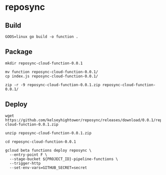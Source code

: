 # reposync

## Build

```
GOOS=linux go build -o function .
```

## Package


```
mkdir reposync-cloud-function-0.0.1
```

```
mv function reposync-cloud-function-0.0.1/
cp index.js reposync-cloud-function-0.0.1/
```

```
zip -r -9 reposync-cloud-function-0.0.1.zip reposync-cloud-function-0.0.1/
```

## Deploy

```
wget https://github.com/kelseyhightower/reposync/releases/download/0.0.1/reposync-cloud-function-0.0.1.zip 
```

```
unzip reposync-cloud-function-0.0.1.zip
```

```
cd reposync-cloud-function-0.0.1
```

```
gcloud beta functions deploy reposync \
  --entry-point F \
  --stage-bucket ${PROJECT_ID}-pipeline-functions \
  --trigger-http
  --set-env-vars=GITHUB_SECRET=secret
```
